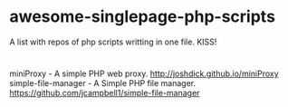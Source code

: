 # awesome-singlepage-php-scripts
A list with repos of php scripts writting in one file. KISS!

#
miniProxy - A simple PHP web proxy. http://joshdick.github.io/miniProxy
simple-file-manager - A Simple PHP file manager. https://github.com/jcampbell1/simple-file-manager
